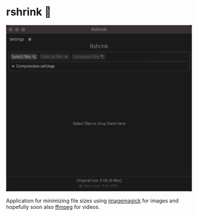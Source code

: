 # rshrink 🦀

![UI](./img/rshrink.gif "How to use")

Application for minimizing file sizes using [imagemagick](https://imagemagick.org/) for images and hopefully soon also [ffmpeg](https://ffmpeg.org/) for videos.
